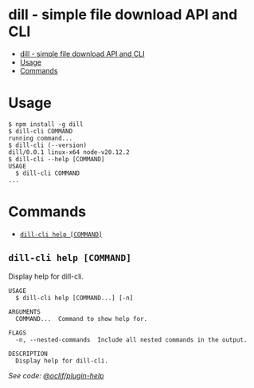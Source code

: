 # dill - simple file download API and CLI

<!-- toc -->
* [dill - simple file download API and CLI](#dill---simple-file-download-api-and-cli)
* [Usage](#usage)
* [Commands](#commands)
<!-- tocstop -->
# Usage
<!-- usage -->
```sh-session
$ npm install -g dill
$ dill-cli COMMAND
running command...
$ dill-cli (--version)
dill/0.0.1 linux-x64 node-v20.12.2
$ dill-cli --help [COMMAND]
USAGE
  $ dill-cli COMMAND
...
```
<!-- usagestop -->
# Commands
<!-- commands -->
* [`dill-cli help [COMMAND]`](#dill-cli-help-command)

## `dill-cli help [COMMAND]`

Display help for dill-cli.

```
USAGE
  $ dill-cli help [COMMAND...] [-n]

ARGUMENTS
  COMMAND...  Command to show help for.

FLAGS
  -n, --nested-commands  Include all nested commands in the output.

DESCRIPTION
  Display help for dill-cli.
```

_See code: [@oclif/plugin-help](https://github.com/oclif/plugin-help/blob/v6.0.22/src/commands/help.ts)_
<!-- commandsstop -->
